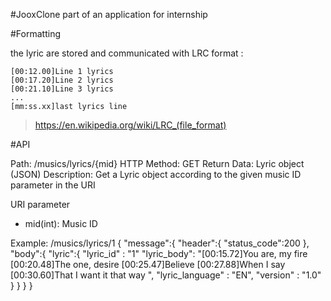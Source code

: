 #JooxClone
part of an application for internship

#Formatting

the lyric are stored and communicated with LRC format :
```
[00:12.00]Line 1 lyrics
[00:17.20]Line 2 lyrics
[00:21.10]Line 3 lyrics
...
[mm:ss.xx]last lyrics line
```
>https://en.wikipedia.org/wiki/LRC_(file_format)

#API

Path: /musics/lyrics/{mid}
HTTP Method: GET
Return Data: Lyric object (JSON)
Description: Get a Lyric object according to the given music ID parameter in the URI

URI parameter
  - mid(int): Music ID

Example: /musics/lyrics/1
{
  "message":{
    "header":{
      "status_code":200
    },
    "body":{
      "lyric":{
        "lyric_id" : "1"
        "lyric_body": "[00:15.72]You are, my fire
        [00:20.48]The one, desire
        [00:25.47]Believe
        [00:27.88]When I say
        [00:30.60]That I want it that way
        ",
        "lyric_language" : "EN",
        "version" : "1.0"
      }
    }
  }
}
